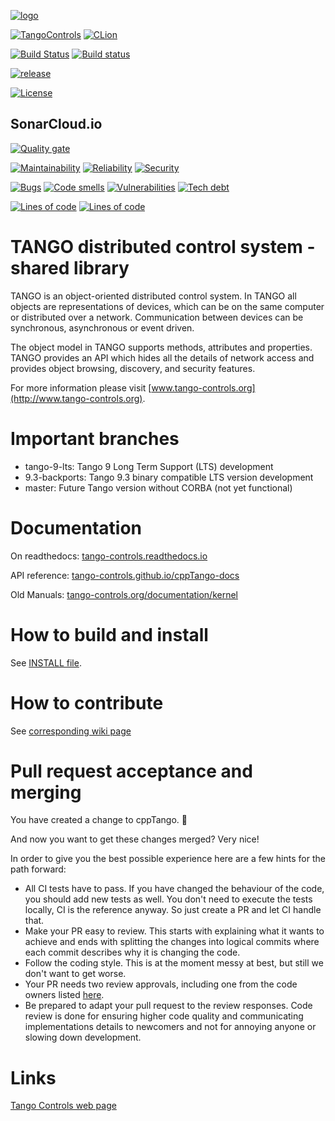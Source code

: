 [![logo](http://www.tango-controls.org/static/tango/img/logo_tangocontrols.png)](http://www.tango-controls.org)


[![TangoControls](https://img.shields.io/badge/-Tango--Controls-7ABB45.svg?style=flat&logo=%20data%3Aimage%2Fpng%3Bbase64%2CiVBORw0KGgoAAAANSUhEUgAAACAAAAAkCAYAAADo6zjiAAAABHNCSVQICAgIfAhkiAAAAAlwSFlzAAALEwAACxMBAJqcGAAAAsFJREFUWIXtl01IFVEYht9zU%2FvTqOxShLowlOgHykWUGEjUKqiocB1FQURB0KJaRdGiaFM7gzZRLWpTq2olhNQyCtpYCP1gNyIoUTFNnxZzRs8dzvw4Q6564XLnfOf73vedc2a%2BmZEKALgHrC3CUUR8CxZFeEoFalsdM4uLmMgFoIlZLJp3A9ZE4S2oKehhlaR1BTnyg2ocnW%2FxsxEDhbYij4EPVncaeASMAavnS%2FwA8NMaqACNQCew3f4as3KZOYh2SuqTVJeQNiFpn6QGSRVjTH9W%2FiThvcCn6H6n4BvQDvQWFT%2BSIDIFDAKfE3KOAQeBfB0XGPeQvgE67P8ZoB44DvTHmFgJdOQRv%2BUjc%2BavA9siNTWemgfA3TwGquCZ3w8szFIL1ALngIZorndvgJOR0GlP2gtJkzH%2Bd0fGFxW07NqY%2FCrx5QRXcYjbCbmxF1dkBSbi8kpACah3Yi2Sys74cVyxMWY6bk5BTwgRe%2BYlSzLmxNpU3aBeJogk4XWWpJKUeiap3RJYCpQj4QWZDQCuyIAk19Auj%2BAFYGZZjTGjksaBESB8P9iaxUBIaJzjZcCQcwHdj%2BS2Al0xPOeBYYKHk4vfmQ3Y8YkIwRUb7wQGU7j2ePrA1URx93ayd8UpD8klyPbSQfCOMIO05MbI%2BDvwBbjsMdGTwlX21AAMZzEerkaI9zFkP4AeYCPBg6gNuEb6I%2FthFgN1KSQupqzoRELOSed4DGiJala1UmOMr2U%2Bl%2FTWEy9Japa%2Fy41IWi%2FJ3d4%2FkkaAw0Bz3AocArqApwTvet3O3GbgV8qqjAM7bf4N4KMztwTodcYVyelywKSCD5V3xphNXoezuTskNSl4bgxJ6jPGVJJqbN0aSV%2Bd0M0aO7FCs19Jo2lExphXaTkxdRVgQFK7DZVDZ8%2BcpdmQh3wuILh7ut3AEyt%2B51%2BL%2F0cUfwFOX0t0StltmQAAAABJRU5ErkJggg%3D%3D)](http://www.tango-controls.org)
[![CLion](https://img.shields.io/badge/-Developed%20using%20CLion-blue.svg?style=flat-square&logo=data%3Aimage%2Fpng%3Bbase64%2CiVBORw0KGgoAAAANSUhEUgAAACgAAAAoCAYAAACM%2FrhtAAAABHNCSVQICAgIfAhkiAAAAAlwSFlzAAALEwAACxMBAJqcGAAAA%2FlJREFUWIXtWE2IHFUQ%2Fup1b3ZdFXo2Ih5UUCciGnQPKogIuxcRRM0iCPGkEsXDol5MQDaCsmd%2FIBcPXoIkp9WDiAGRHW9elAQX9NCra8hB3SwjQhJ7Zl59Hvp1b%2Ff2z%2Fw4Iwj7DcW84U1XffNV1evqAfaxj%2F8xjv%2B%2Bxui%2B9zjJGDLqhc1whQCwcWQOlwNip6F44PM3R%2FZXhaEdJsQSbByZw3YjJng5UHxx%2BrPZ9%2FHtterrT5L0APoQ6SA89G4tB%2F%2FfkEshgDp7%2BPVnrp4KnsbyO2%2BlgS9121zY%2BgCEB6oH0oUV7RtzIAUriQH4YWkO23OK7Qax3VDsBLGSOwFx5skIiVqAl65JD2K6EIkgJkLYrFaxVsG1v77niT8%2B7fsDiF0FrQGsB3zyhIXoTEwKfo4cIAAVgAfQq%2FVdq2BWubC52pfoMLjjxw8hpuNU7FSqaOqcqJ0COPbGdPAAGqSpr0AlwVd%2BXSOtD1V%2FIiRJA8KANAANmuHbpXVeSfDcn1ug%2BqD1YyUzCIIAJAu2Gzz%2FuRxJ%2FcVGllOpJEj1oY4cNd9L7XYbALC0tASREdWlicPTqYjyNFd2Ma0ftycE2dMqUSZLbDSSjpgYCAw2D50sdVJJUNWHuJeZUA2KxAr%2BfM%2Fx4c%2FBWEEBKNCJdLIANPjl3tdqnZfW4Mrmd1Q75WrQL9TgeGCqwudQGvmjiyHEJFsCRb7esl26uLiI9fX1dC%2BLhYWFdN1qtfJBaLB1%2BFjf1JR%2B4eDXaxRjIcbCmB7EWPz26At5%2FyXHSEKwbq9f7L0oVZDJHYQCJSAlvuo6d%2BSjZ1CCan0IBUKBgWCQWpkUyhVUH3EG4vrrXWmMPXDw5Tna7gxsdxpXn32kUvKCNKfCS0y71%2FroXGmAWj8SjQKqSW36zAX6p3%2Bi%2BXirULwFBU9cuAgxU7DdGQgIEYKm%2F%2BQ7NMHkFsd4mqH6pUIUFFTrw3ZnAI2HS9LkLiwbEhLLHit9CWrsN2cv31ZIdUFBtQcgovHzgoizSSgYz4NZgmUoEIyOzsv02fOuFtxgkNkf2xGiBppV79jtg0%2FU0dF5oXpAJg3jBukB6kHVi4fiCvSVY%2FrseYqoSzv3vCtECIjilsNfFUmoj150fWo2mkWvMwvrLF5fh8cOBmg9ddPwzyRAoqZTMq0Zs7t2nfgGXi1e7O5GiaVd65Sj9UDrV5IbiCAARM%2FPy%2FLdN2cIuc5mfI5tPP4glpu3SthczQUiADpiqSU%2F1k1JdekFRvjrI0l5kuZrzz1U6qMZrlDtAfT%2BvmHXosSStM9CX7pz%2BHmwDtkGqiIHAGFzVWIJMwqmTeEU3PMwVoZJPfSW4v7WN9xse07RG2FfvOs%2Fjb%2BPfYyCfwCkWUhIKg3GkwAAAABJRU5ErkJggg%3D%3D)](http://www.jetbrains.com/clion)

[![Build Status](https://travis-ci.org/tango-controls/cppTango.svg?branch=tango-9-lts)](https://travis-ci.org/tango-controls/cppTango)
[![Build status](https://ci.appveyor.com/api/projects/status/avaox4tnjm7vff13/branch/tango-9-lts?svg=true)](https://ci.appveyor.com/project/bourtemb/cpptango-tt3w8/branch/tango-9-lts)

[![release](https://img.shields.io/github/release/tango-controls/cppTango.svg?style=flat)](https://github.com/tango-controls/cppTango/releases/latest)

[![License](https://img.shields.io/badge/license-LGPL--3.0-orange.svg)](https://github.com/tango-controls/cppTango/blob/master/LICENSE)

## SonarCloud.io

[![Quality gate](https://sonarcloud.io/api/project_badges/measure?project=org.tango-controls%3Acpp-tango%3Atango-9-lts&metric=alert_status)](https://sonarcloud.io/dashboard?id=org.tango-controls%3Acpp-tango%3Atango-9-lts)

[![Maintainability](https://sonarcloud.io/api/project_badges/measure?project=org.tango-controls%3Acpp-tango%3Atango-9-lts&metric=sqale_rating)](https://sonarcloud.io/dashboard?id=org.tango-controls%3Acpp-tango%3Atango-9-lts)
[![Reliability](https://sonarcloud.io/api/project_badges/measure?project=org.tango-controls%3Acpp-tango%3Atango-9-lts&metric=reliability_rating)](https://sonarcloud.io/dashboard?id=org.tango-controls%3Acpp-tango%3Atango-9-lts)
[![Security](https://sonarcloud.io/api/project_badges/measure?project=org.tango-controls%3Acpp-tango%3Atango-9-lts&metric=security_rating)](https://sonarcloud.io/dashboard?id=org.tango-controls%3Acpp-tango%3Atango-9-lts)

[![Bugs](https://sonarcloud.io/api/project_badges/measure?project=org.tango-controls%3Acpp-tango%3Atango-9-lts&metric=bugs)](https://sonarcloud.io/dashboard?id=org.tango-controls%3Acpp-tango%3Atango-9-lts)
[![Code smells](https://sonarcloud.io/api/project_badges/measure?project=org.tango-controls%3Acpp-tango%3Atango-9-lts&metric=code_smells)](https://sonarcloud.io/dashboard?id=org.tango-controls%3Acpp-tango%3Atango-9-lts)
[![Vulnerabilities](https://sonarcloud.io/api/project_badges/measure?project=org.tango-controls%3Acpp-tango%3Atango-9-lts&metric=vulnerabilities)](https://sonarcloud.io/dashboard?id=org.tango-controls%3Acpp-tango%3Atango-9-lts)
[![Tech debt](https://sonarcloud.io/api/project_badges/measure?project=org.tango-controls%3Acpp-tango%3Atango-9-lts&metric=sqale_index)](https://sonarcloud.io/dashboard?id=org.tango-controls%3Acpp-tango%3Atango-9-lts)


[![Lines of code](https://sonarcloud.io/api/project_badges/measure?project=org.tango-controls%3Acpp-tango%3Atango-9-lts&metric=ncloc)](https://sonarcloud.io/dashboard?id=org.tango-controls%3Acpp-tango%3Atango-9-lts)
[![Lines of code](https://sonarcloud.io/api/project_badges/measure?project=org.tango-controls%3Acpp-tango%3Atango-9-lts&metric=coverage)](https://sonarcloud.io/dashboard?id=org.tango-controls%3Acpp-tango%3Atango-9-lts)

# TANGO distributed control system - shared library

TANGO is an object-oriented distributed control system. In TANGO all objects
are representations of devices, which can be on the same computer or
distributed over a network. Communication between devices can be synchronous,
asynchronous or event driven.

The object model in TANGO supports methods, attributes and properties. TANGO
provides an API which hides all the details of network access and provides
object browsing, discovery, and security features.

For more information please visit [www.tango-controls.org](http://www.tango-controls.org).

# Important branches

- tango-9-lts: Tango 9 Long Term Support (LTS) development
- 9.3-backports: Tango 9.3 binary compatible LTS version development
- master: Future Tango version without CORBA (not yet functional)

# Documentation

On readthedocs: [tango-controls.readthedocs.io](http://tango-controls.readthedocs.io)

API reference: [tango-controls.github.io/cppTango-docs](https://tango-controls.github.io/cppTango-docs/index.html)

Old Manuals: [tango-controls.org/documentation/kernel](http://www.tango-controls.org/documentation/kernel/)


# How to build and install

See [INSTALL file](INSTALL.md).

# How to contribute

See [corresponding wiki page](https://github.com/tango-controls/cppTango/wiki/Contribution-Guide)

# Pull request acceptance and merging

You have created a change to cppTango. 🎉

And now you want to get these changes merged? Very nice!

In order to give you the best possible experience here are a few hints for the
path forward:
- All CI tests have to pass. If you have changed the behaviour of the code, you
  should add new tests as well. You don't need to execute the tests locally,
  CI is the reference anyway. So just create a PR and let CI handle that.
- Make your PR easy to review. This starts with explaining what it wants to
  achieve and ends with splitting the changes into logical commits where each
  commit describes why it is changing the code.
- Follow the coding style. This is at the moment messy at best, but still
  we don't want to get worse.
- Your PR needs two review approvals, including one from the code owners listed [here](https://github.com/tango-controls/cppTango/blob/9.3-backports/CODEOWNERS).
- Be prepared to adapt your pull request to the review responses. Code review
  is done for ensuring higher code quality and communicating implementations
  details to newcomers and not for annoying anyone or slowing down development.

# Links

[Tango Controls web page](http://tango-controls.org)
